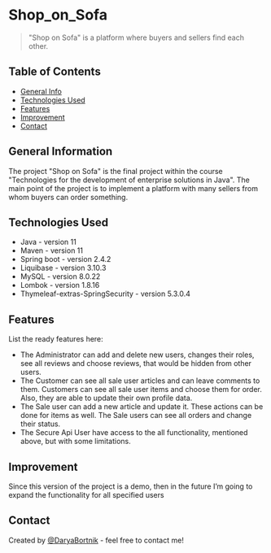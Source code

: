 # Shop_on_Sofa
> "Shop on Sofa" is a platform where buyers and sellers find each other.


## Table of Contents
* [General Info](#general-information)
* [Technologies Used](#technologies-used)
* [Features](#features)
* [Improvement](#improvement)
* [Contact](#contact)


## General Information
The project "Shop on Sofa" is the final project within the course "Technologies for the development of enterprise solutions in Java".
The main point of the project is to implement a platform with many sellers from whom buyers can order something.


## Technologies Used
- Java - version 11
- Maven - version 11
- Spring boot - version 2.4.2
- Liquibase - version 3.10.3
- MySQL - version 8.0.22
- Lombok - version 1.8.16
- Thymeleaf-extras-SpringSecurity - version 5.3.0.4


## Features
List the ready features here:
- The Administrator can add and delete new users, changes their roles, see all reviews and choose reviews, that would be hidden from other users.
- The Customer can see all sale user articles and can leave comments to them. Customers can see all sale user items and choose them for order.  Also, they are able to update their own profile data.
- The Sale user can add a new article and update it. These actions can be done for items as well. The Sale users can see all orders and change their status.
- The Secure Api User have access to the all functionality, mentioned above, but with some limitations.


## Improvement
Since this version of the project is a demo, then in the future I’m going to expand the functionality for all specified users


## Contact
Created by [@DaryaBortnik](https://www.linkedin.com/in/darya-bortnik-churilovich) - feel free to contact me!

